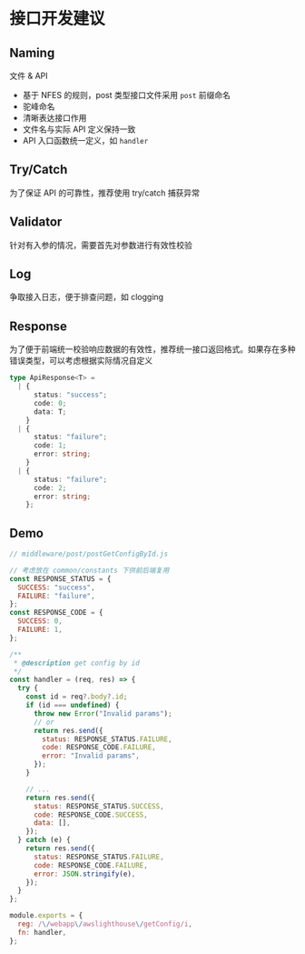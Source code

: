 # 接口开发建议

## Naming

文件 & API

- 基于 NFES 的规则，post 类型接口文件采用 `post` 前缀命名
- 驼峰命名
- 清晰表达接口作用
- 文件名与实际 API 定义保持一致
- API 入口函数统一定义，如 `handler`

## Try/Catch

为了保证 API 的可靠性，推荐使用 try/catch 捕获异常

## Validator

针对有入参的情况，需要首先对参数进行有效性校验

## Log

争取接入日志，便于排查问题，如 clogging

## Response

为了便于前端统一校验响应数据的有效性，推荐统一接口返回格式。如果存在多种错误类型，可以考虑根据实际情况自定义

```typescript
type ApiResponse<T> =
  | {
      status: "success";
      code: 0;
      data: T;
    }
  | {
      status: "failure";
      code: 1;
      error: string;
    }
  | {
      status: "failure";
      code: 2;
      error: string;
    };
```

## Demo

```javascript
// middleware/post/postGetConfigById.js

// 考虑放在 common/constants 下供前后端复用
const RESPONSE_STATUS = {
  SUCCESS: "success",
  FAILURE: "failure",
};
const RESPONSE_CODE = {
  SUCCESS: 0,
  FAILURE: 1,
};

/**
 * @description get config by id
 */
const handler = (req, res) => {
  try {
    const id = req?.body?.id;
    if (id === undefined) {
      throw new Error("Invalid params");
      // or
      return res.send({
        status: RESPONSE_STATUS.FAILURE,
        code: RESPONSE_CODE.FAILURE,
        error: "Invalid params",
      });
    }

    // ...
    return res.send({
      status: RESPONSE_STATUS.SUCCESS,
      code: RESPONSE_CODE.SUCCESS,
      data: [],
    });
  } catch (e) {
    return res.send({
      status: RESPONSE_STATUS.FAILURE,
      code: RESPONSE_CODE.FAILURE,
      error: JSON.stringify(e),
    });
  }
};

module.exports = {
  reg: /\/webapp\/awslighthouse\/getConfig/i,
  fn: handler,
};
```
